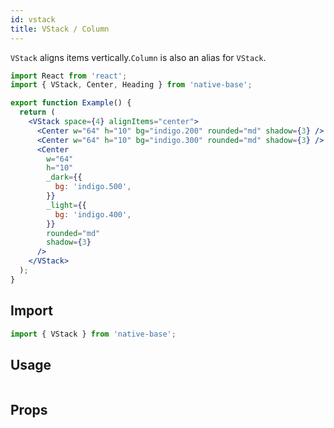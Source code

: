```yaml
---
id: vstack
title: VStack / Column
---
```


`VStack` aligns items vertically.`Column` is also an alias for `VStack`.

```jsx isShowcase
import React from 'react';
import { VStack, Center, Heading } from 'native-base';

export function Example() {
  return (
    <VStack space={4} alignItems="center">
      <Center w="64" h="10" bg="indigo.200" rounded="md" shadow={3} />
      <Center w="64" h="10" bg="indigo.300" rounded="md" shadow={3} />
      <Center
        w="64"
        h="10"
        _dark={{
          bg: 'indigo.500',
        }}
        _light={{
          bg: 'indigo.400',
        }}
        rounded="md"
        shadow={3}
      />
    </VStack>
  );
}
```

## Import

```jsx
import { VStack } from 'native-base';
```

## Usage

```ComponentSnackPlayer path=components,primitives,VStack,basic.tsx

```

## Props

```ComponentPropTable path=primitives,Stack,VStack.tsx

```
